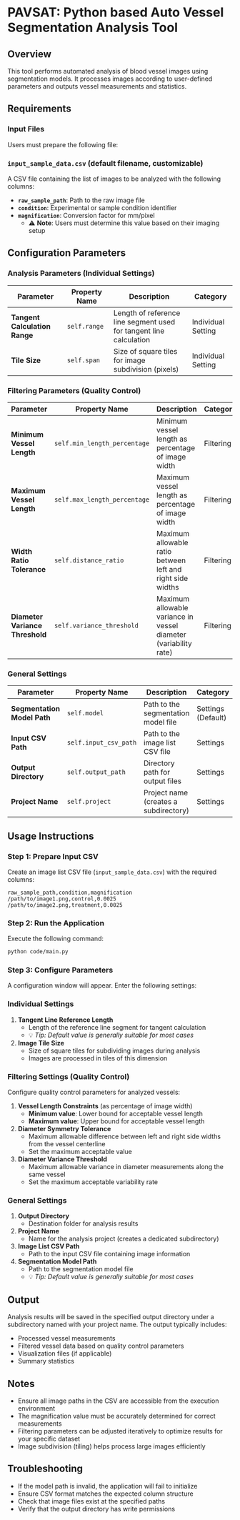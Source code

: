 # PAVSAT: Python based Auto Vessel Segmentation Analysis Tool

## Overview

This tool performs automated analysis of blood vessel images using segmentation models. It processes images according to user-defined parameters and outputs vessel measurements and statistics.

## Requirements

### Input Files

Users must prepare the following file:

### `input_sample_data.csv` (default filename, customizable)

A CSV file containing the list of images to be analyzed with the following columns:

- **`raw_sample_path`**: Path to the raw image file
- **`condition`**: Experimental or sample condition identifier
- **`magnification`**: Conversion factor for mm/pixel
    - ⚠️ **Note**: Users must determine this value based on their imaging setup

## Configuration Parameters

### Analysis Parameters (Individual Settings)

| Parameter | Property Name | Description | Category |
| --- | --- | --- | --- |
| **Tangent Calculation Range** | `self.range` | Length of reference line segment used for tangent line calculation | Individual Setting |
| **Tile Size** | `self.span` | Size of square tiles for image subdivision (pixels) | Individual Setting |

### Filtering Parameters (Quality Control)

| Parameter | Property Name | Description | Category |
| --- | --- | --- | --- |
| **Minimum Vessel Length** | `self.min_length_percentage` | Minimum vessel length as percentage of image width | Filtering |
| **Maximum Vessel Length** | `self.max_length_percentage` | Maximum vessel length as percentage of image width | Filtering |
| **Width Ratio Tolerance** | `self.distance_ratio` | Maximum allowable ratio between left and right side widths | Filtering |
| **Diameter Variance Threshold** | `self.variance_threshold` | Maximum allowable variance in vessel diameter (variability rate) | Filtering |

### General Settings

| Parameter | Property Name | Description | Category |
| --- | --- | --- | --- |
| **Segmentation Model Path** | `self.model` | Path to the segmentation model file | Settings (Default) |
| **Input CSV Path** | `self.input_csv_path` | Path to the image list CSV file | Settings |
| **Output Directory** | `self.output_path` | Directory path for output files | Settings |
| **Project Name** | `self.project` | Project name (creates a subdirectory) | Settings |

## Usage Instructions

### Step 1: Prepare Input CSV

Create an image list CSV file (`input_sample_data.csv`) with the required columns:

```
raw_sample_path,condition,magnification
/path/to/image1.png,control,0.0025
/path/to/image2.png,treatment,0.0025

```

### Step 2: Run the Application

Execute the following command:

```bash
python code/main.py

```

### Step 3: Configure Parameters

A configuration window will appear. Enter the following settings:

### Individual Settings

1. **Tangent Line Reference Length**
    - Length of the reference line segment for tangent calculation
    - 💡 *Tip: Default value is generally suitable for most cases*
2. **Image Tile Size**
    - Size of square tiles for subdividing images during analysis
    - Images are processed in tiles of this dimension

### Filtering Settings (Quality Control)

Configure quality control parameters for analyzed vessels:

1. **Vessel Length Constraints** (as percentage of image width)
    - **Minimum value**: Lower bound for acceptable vessel length
    - **Maximum value**: Upper bound for acceptable vessel length
2. **Diameter Symmetry Tolerance**
    - Maximum allowable difference between left and right side widths from the vessel centerline
    - Set the maximum acceptable value
3. **Diameter Variance Threshold**
    - Maximum allowable variance in diameter measurements along the same vessel
    - Set the maximum acceptable variability rate

### General Settings

1. **Output Directory**
    - Destination folder for analysis results
2. **Project Name**
    - Name for the analysis project (creates a dedicated subdirectory)
3. **Image List CSV Path**
    - Path to the input CSV file containing image information
4. **Segmentation Model Path**
    - Path to the segmentation model file
    - 💡 *Tip: Default value is generally suitable for most cases*

## Output

Analysis results will be saved in the specified output directory under a subdirectory named with your project name. The output typically includes:

- Processed vessel measurements
- Filtered vessel data based on quality control parameters
- Visualization files (if applicable)
- Summary statistics

## Notes

- Ensure all image paths in the CSV are accessible from the execution environment
- The magnification value must be accurately determined for correct measurements
- Filtering parameters can be adjusted iteratively to optimize results for your specific dataset
- Image subdivision (tiling) helps process large images efficiently

## Troubleshooting

- If the model path is invalid, the application will fail to initialize
- Ensure CSV format matches the expected column structure
- Check that image files exist at the specified paths
- Verify that the output directory has write permissions